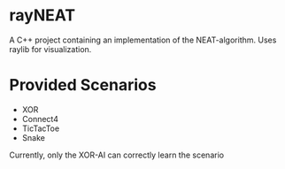 # rayNEAT

A C++ project containing an implementation of the NEAT-algorithm. Uses raylib for visualization.

# Provided Scenarios

- XOR
- Connect4
- TicTacToe
- Snake

Currently, only the XOR-AI can correctly learn the scenario
